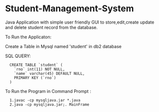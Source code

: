 # Student-Management-System
Java Application with simple user friendly GUI to store,edit,create update and delete student record from the database.

To Run the Applicaton:

Create a Table in Mysql named 'student' in db2 database
 
 SQL QUERY:
 
      CREATE TABLE `student` (
        `rno` int(11) NOT NULL,
        `name` varchar(45) DEFAULT NULL,
        PRIMARY KEY (`rno`)
      ) 

To Run the Program in Command Prompt :

      1.javac -cp mysqljava.jar *.java
      2.java -cp mysqljava.jar;. MainFrame
      
      
